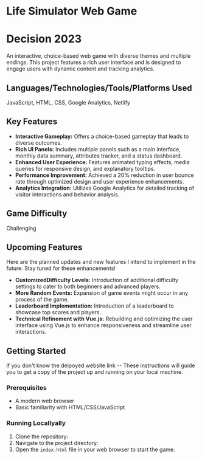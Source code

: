 # Life Simulator Web Game
# Decision 2023
An interactive, choice-based web game with diverse themes and multiple endings. This project features a rich user interface and is designed to engage users with dynamic content and tracking analytics.

## Languages/Technologies/Tools/Platforms Used
JavaScript, HTML, CSS, Google Analytics, Netlify

## Key Features
- **Interactive Gameplay:** Offers a choice-based gameplay that leads to diverse outcomes.
- **Rich UI Panels:** Includes multiple panels such as a main interface, monthly data summary, attributes tracker, and a status dashboard.
- **Enhanced User Experience:** Features animated typing effects, media queries for responsive design, and explanatory tooltips.
- **Performance Improvement:** Achieved a 20% reduction in user bounce rate through optimized design and user experience enhancements.
- **Analytics Integration:** Utilizes Google Analytics for detailed tracking of visitor interactions and behavior analysis.

## Game Difficulty
Challenging

## Upcoming Features
Here are the planned updates and new features I intend to implement in the future. Stay tuned for these enhancements!
- **CustomizedDifficulty Levels:** Introduction of additional difficulty settings to cater to both beginners and advanced players.
- **More Random Events:** Expansion of game events might occur in any process of the game.
- **Leaderboard Implementation:** Introduction of a leaderboard to showcase top scores and players.
- **Technical Refinement with Vue.js:** Rebuilding and optimizing the user interface using Vue.js to enhance responsiveness and streamline user interactions.
  
## Getting Started
If you don't know the delpoyed website link --
These instructions will guide you to get a copy of the project up and running on your local machine. 

### Prerequisites
- A modern web browser
- Basic familiarity with HTML/CSS/JavaScript

### Running Locallyally
1. Clone the repository:
2. Navigate to the project directory:
3. Open the `index.html` file in your web browser to start the game.
